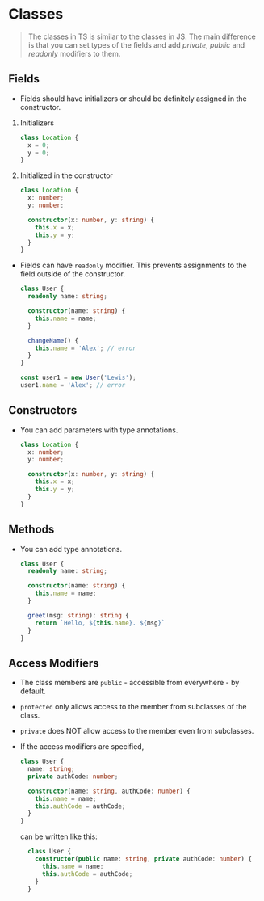 # Classes

> The classes in TS is similar to the classes in JS. The main difference is that you can set types of the fields and add _private_, _public_ and _readonly_ modifiers to them.

## Fields

- Fields should have initializers or should be definitely assigned in the constructor.

1. Initializers
    ```typescript
    class Location {
      x = 0;
      y = 0;
    }
    ```
2. Initialized in the constructor
    ```typescript
    class Location {
      x: number;
      y: number;

      constructor(x: number, y: string) {
        this.x = x;
        this.y = y;
      }
    }
    ```

- Fields can have `readonly` modifier. This prevents assignments to the field outside of the constructor.
    ```typescript
    class User {
      readonly name: string;

      constructor(name: string) {
        this.name = name;
      }

      changeName() {
        this.name = 'Alex'; // error
      }
    }

    const user1 = new User('Lewis');
    user1.name = 'Alex'; // error
    ```

## Constructors

- You can add parameters with type annotations.
    ```typescript
    class Location {
      x: number;
      y: number;

      constructor(x: number, y: string) {
        this.x = x;
        this.y = y;
      }
    }
    ```

## Methods

- You can add type annotations.
    ```typescript
    class User {
      readonly name: string;

      constructor(name: string) {
        this.name = name;
      }

      greet(msg: string): string {
        return `Hello, ${this.name}. ${msg}`
      }
    }
    ```

## Access Modifiers

- The class members are `public` - accessible from everywhere - by default.
- `protected` only allows access to the member from subclasses of the class.
- `private` does NOT allow access to the member even from subclasses.

- If the access modifiers are specified, 
    ```typescript
    class User {
      name: string;
      private authCode: number;

      constructor(name: string, authCode: number) {
        this.name = name;
        this.authCode = authCode;
      }
    }
    ```
  can be written like this:
  ```typescript
    class User {
      constructor(public name: string, private authCode: number) {
        this.name = name;
        this.authCode = authCode;
      }
    }
  ```